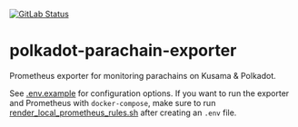 [![GitLab Status](https://gitlab.parity.io/parity/polkadot-parachain-exporter/badges/master/pipeline.svg)](https://gitlab.parity.io/parity/polkadot-parachain-exporter/pipelines)

# polkadot-parachain-exporter

Prometheus exporter for monitoring parachains on Kusama & Polkadot.

See [.env.example](./.env.example) for configuration options. If you want to run the exporter and Prometheus with
`docker-compose`, make sure to run [render_local_prometheus_rules.sh](scripts/render_local_prometheus_rules.sh) after
creating an `.env` file.
